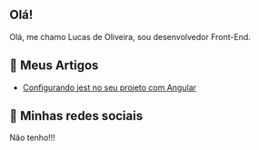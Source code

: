 ## Olá!
Olá, me chamo Lucas de Oliveira, sou desenvolvedor Front-End.

## 📕 Meus Artigos
- [Configurando jest no seu projeto com Angular](https://lucasdevoliveira.medium.com/configurando-jest-no-seu-projeto-com-angular-1ef2531b8988)

## 🎯 Minhas redes sociais
Não tenho!!!